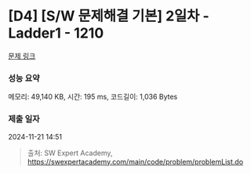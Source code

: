 # [D4] [S/W 문제해결 기본] 2일차 - Ladder1 - 1210 

[문제 링크](https://swexpertacademy.com/main/code/problem/problemDetail.do?contestProbId=AV14ABYKADACFAYh) 

### 성능 요약

메모리: 49,140 KB, 시간: 195 ms, 코드길이: 1,036 Bytes

### 제출 일자

2024-11-21 14:51



> 출처: SW Expert Academy, https://swexpertacademy.com/main/code/problem/problemList.do